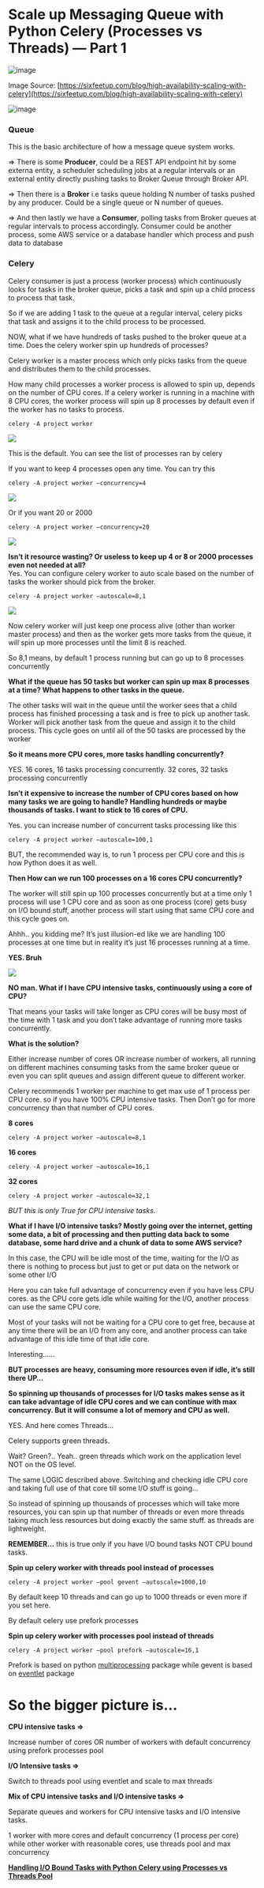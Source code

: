 
Scale up Messaging Queue with Python Celery (Processes vs Threads) — Part 1
===========================================================================


![image](https://github.com/vijayanandrp/vijayanandrp/assets/3804538/c6b8ec01-d72e-404e-8eef-3d6740a79d6d)

Image Source: [https://sixfeetup.com/blog/high-availability-scaling-with-celery](https://sixfeetup.com/blog/high-availability-scaling-with-celery)

![image](https://github.com/vijayanandrp/vijayanandrp/assets/3804538/bb55c2fa-ca7f-4758-a898-82c656cb3e40)



### Queue

This is the basic architecture of how a message queue system works.

⇒ There is some **Producer**, could be a REST API endpoint hit by some externa entity, a scheduler scheduling jobs at a regular intervals or an external entity directly pushing tasks to Broker Queue through Broker API.

⇒ Then there is a **Broker** i.e tasks queue holding N number of tasks pushed by any producer. Could be a single queue or N number of queues.

⇒ And then lastly we have a **Consumer**, polling tasks from Broker queues at regular intervals to process accordingly. Consumer could be another process, some AWS service or a database handler which process and push data to database

### Celery
Celery consumer is just a process (worker process) which continuously looks for tasks in the broker queue, picks a task and spin up a child process to process that task.

So if we are adding 1 task to the queue at a regular interval, celery picks that task and assigns it to the child process to be processed.

NOW, what if we have hundreds of tasks pushed to the broker queue at a time. Does the celery worker spin up hundreds of processes?

Celery worker is a master process which only picks tasks from the queue and distributes them to the child processes.

How many child processes a worker process is allowed to spin up, depends on the number of CPU cores. If a celery worker is running in a machine with 8 CPU cores, the worker process will spin up 8 processes by default even if the worker has no tasks to process.

```
celery -A project worker
```
![](https://miro.medium.com/v2/resize:fit:1260/0*JbH57vvmg61XDapW)

This is the default. You can see the list of processes ran by celery

If you want to keep 4 processes open any time. You can try this
```
celery -A project worker –concurrency=4
```
![](https://miro.medium.com/v2/resize:fit:1260/0*iBljxXRgF0ewSqyz)

Or if you want 20 or 2000
```
celery -A project worker –concurrency=20
```
![](https://miro.medium.com/v2/resize:fit:1260/0*3rXxjPD9QqpFZqWG)

**Isn’t it resource wasting? Or useless to keep up 4 or 8 or 2000 processes even not needed at all?**  
Yes. You can configure celery worker to auto scale based on the number of tasks the worker should pick from the broker.
```
celery -A project worker –autoscale=8,1
```
![](https://miro.medium.com/v2/resize:fit:1260/0*hAX4INtUFwP_b0ST)

Now celery worker will just keep one process alive (other than worker master process) and then as the worker gets more tasks from the queue, it will spin up more processes until the limit 8 is reached.

So 8,1 means, by default 1 process running but can go up to 8 processes concurrently

**What if the queue has 50 tasks but worker can spin up max 8 processes at a time? What happens to other tasks in the queue.**

The other tasks will wait in the queue until the worker sees that a child process has finished processing a task and is free to pick up another task. Worker will pick another task from the queue and assign it to the child process. This cycle goes on until all of the 50 tasks are processed by the worker

**So it means more CPU cores, more tasks handling concurrently?**

YES. 16 cores, 16 tasks processing concurrently. 32 cores, 32 tasks processing concurrently

**Isn’t it expensive to increase the number of CPU cores based on how many tasks we are going to handle? Handling hundreds or maybe thousands of tasks. I want to stick to 16 cores of CPU.**

Yes. you can increase number of concurrent tasks processing like this
```
celery -A project worker –autoscale=100,1
```
BUT, the recommended way is, to run 1 process per CPU core and this is how Python does it as well.

**Then How can we run 100 processes on a 16 cores CPU concurrently?**

The worker will still spin up 100 processes concurrently but at a time only 1 process will use 1 CPU core and as soon as one process (core) gets busy on I/O bound stuff, another process will start using that same CPU core and this cycle goes on.

Ahhh.. you kidding me? It’s just illusion-ed like we are handling 100 processes at one time but in reality it’s just 16 processes running at a time.

**YES. Bruh**

![](https://miro.medium.com/v2/resize:fit:130/0*oVLILVgLeH_VSFr2)

**NO man. What if I have CPU intensive tasks, continuously using a core of CPU?**

That means your tasks will take longer as CPU cores will be busy most of the time with 1 task and you don’t take advantage of running more tasks concurrently.

**What is the solution?**

Either increase number of cores OR increase number of workers, all running on different machines consuming tasks from the same broker queue or even you can split queues and assign different queue to different worker.

Celery recommends 1 worker per machine to get max use of 1 process per CPU core. so if you have 100% CPU intensive tasks. Then Don’t go for more concurrency than that number of CPU cores.

**8 cores**
```
celery -A project worker –autoscale=8,1
```
**16 cores**
```
celery -A project worker –autoscale=16,1
```
**32 cores**
```
celery -A project worker –autoscale=32,1
```

_BUT this is only True for CPU intensive tasks._


**What if I have I/O intensive tasks? Mostly going over the internet, getting some data, a bit of processing and then putting data back to some database, some hard drive and a chunk of data to some AWS service?**

In this case, the CPU will be idle most of the time, waiting for the I/O as there is nothing to process but just to get or put data on the network or some other I/O

Here you can take full advantage of concurrency even if you have less CPU cores. as the CPU core gets idle while waiting for the I/O, another process can use the same CPU core.

Most of your tasks will not be waiting for a CPU core to get free, because at any time there will be an I/O from any core, and another process can take advantage of this idle time of that idle core.

Interesting……

**BUT processes are heavy, consuming more resources even if idle, it’s still there UP…**

**So spinning up thousands of processes for I/O tasks makes sense as it can take advantage of idle CPU cores and we can continue with max concurrency. But it will consume a lot of memory and CPU as well.**

YES. And here comes Threads…

Celery supports green threads.

Wait? Green?.. Yeah.. green threads which work on the application level NOT on the OS level.

The same LOGIC described above. Switching and checking idle CPU core and taking full use of that core till some I/O stuff is going…

So instead of spinning up thousands of processes which will take more resources, you can spin up that number of threads or even more threads taking much less resources but doing exactly the same stuff. as threads are lightweight.

**REMEMBER…** this is true only if you have I/O bound tasks NOT CPU bound tasks.

**Spin up celery worker with threads pool instead of processes**
```
celery -A project worker –pool gevent –autoscale=1000,10
```
By default keep 10 threads and can go up to 1000 threads or even more if you set here.

By default celery use prefork processes

**Spin up celery worker with processes pool instead of threads**
```
celery -A project worker –pool prefork –autoscale=16,1
```
Prefork is based on python [multiprocessing](https://docs.python.org/3/library/multiprocessing.html) package while gevent is based on [eventlet](https://eventlet.net/) package

So the bigger picture is…
=========================

**CPU intensive tasks ⇒**

Increase number of cores OR number of workers with default concurrency using prefork processes pool

**I/O Intensive tasks ⇒**

Switch to threads pool using eventlet and scale to max threads

**Mix of CPU intensive tasks and I/O intensive tasks ⇒**

Separate queues and workers for CPU intensive tasks and I/O intensive tasks.

1 worker with more cores and default concurrency (1 process per core) while other worker with reasonable cores, use threads pool and max concurrency

[**Handling I/O Bound Tasks with Python Celery using Processes vs Threads Pool**](/@iamlal/handling-i-o-bound-tasks-with-python-celery-using-processes-vs-threads-pool-126a4875600d)
